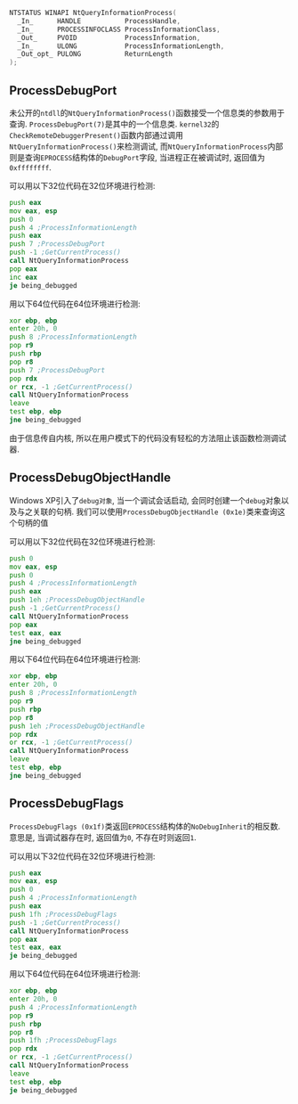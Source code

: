 ``` c++
NTSTATUS WINAPI NtQueryInformationProcess(
  _In_      HANDLE           ProcessHandle,
  _In_      PROCESSINFOCLASS ProcessInformationClass,
  _Out_     PVOID            ProcessInformation,
  _In_      ULONG            ProcessInformationLength,
  _Out_opt_ PULONG           ReturnLength
);
```

## ProcessDebugPort

未公开的`ntdll`的`NtQueryInformationProcess()`函数接受一个信息类的参数用于查询. `ProcessDebugPort(7)`是其中的一个信息类. `kernel32`的`CheckRemoteDebuggerPresent()`函数内部通过调用`NtQueryInformationProcess()`来检测调试, 而`NtQueryInformationProcess`内部则是查询`EPROCESS`结构体的`DebugPort`字段, 当进程正在被调试时, 返回值为`0xffffffff`. 

可以用以下32位代码在32位环境进行检测:

``` asm
push eax
mov eax, esp
push 0
push 4 ;ProcessInformationLength
push eax
push 7 ;ProcessDebugPort
push -1 ;GetCurrentProcess()
call NtQueryInformationProcess
pop eax
inc eax
je being_debugged
```

用以下64位代码在64位环境进行检测:

``` asm
xor ebp, ebp
enter 20h, 0
push 8 ;ProcessInformationLength
pop r9
push rbp
pop r8
push 7 ;ProcessDebugPort
pop rdx
or rcx, -1 ;GetCurrentProcess()
call NtQueryInformationProcess
leave
test ebp, ebp
jne being_debugged
```

由于信息传自内核, 所以在用户模式下的代码没有轻松的方法阻止该函数检测调试器. 

## ProcessDebugObjectHandle

Windows XP引入了`debug对象`, 当一个调试会话启动, 会同时创建一个`debug`对象以及与之关联的句柄. 我们可以使用`ProcessDebugObjectHandle (0x1e)`类来查询这个句柄的值

可以用以下32位代码在32位环境进行检测:

``` asm
push 0
mov eax, esp
push 0
push 4 ;ProcessInformationLength
push eax
push 1eh ;ProcessDebugObjectHandle
push -1 ;GetCurrentProcess()
call NtQueryInformationProcess
pop eax
test eax, eax
jne being_debugged
```

用以下64位代码在64位环境进行检测:

``` asm
xor ebp, ebp
enter 20h, 0
push 8 ;ProcessInformationLength
pop r9
push rbp
pop r8
push 1eh ;ProcessDebugObjectHandle
pop rdx
or rcx, -1 ;GetCurrentProcess()
call NtQueryInformationProcess
leave
test ebp, ebp
jne being_debugged
```

## ProcessDebugFlags

`ProcessDebugFlags (0x1f)`类返回`EPROCESS`结构体的`NoDebugInherit`的相反数. 意思是, 当调试器存在时, 返回值为`0`, 不存在时则返回`1`. 

可以用以下32位代码在32位环境进行检测:

``` asm
push eax
mov eax, esp
push 0
push 4 ;ProcessInformationLength
push eax
push 1fh ;ProcessDebugFlags
push -1 ;GetCurrentProcess()
call NtQueryInformationProcess
pop eax
test eax, eax
je being_debugged
```

用以下64位代码在64位环境进行检测:

``` asm
xor ebp, ebp
enter 20h, 0
push 4 ;ProcessInformationLength
pop r9
push rbp
pop r8
push 1fh ;ProcessDebugFlags
pop rdx
or rcx, -1 ;GetCurrentProcess()
call NtQueryInformationProcess
leave
test ebp, ebp
je being_debugged
```